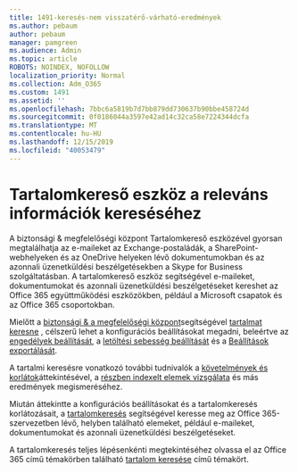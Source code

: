 ```yaml
---
title: 1491-keresés-nem visszatérő-várható-eredmények
ms.author: pebaum
author: pebaum
manager: pamgreen
ms.audience: Admin
ms.topic: article
ROBOTS: NOINDEX, NOFOLLOW
localization_priority: Normal
ms.collection: Adm_O365
ms.custom: 1491
ms.assetid: ''
ms.openlocfilehash: 7bbc6a5819b7d7bb879dd730637b90bbe458724d
ms.sourcegitcommit: 0f0186044a3597e42ad14c32ca58e7224344dcfa
ms.translationtype: MT
ms.contentlocale: hu-HU
ms.lasthandoff: 12/15/2019
ms.locfileid: "40053479"
---
```

# <a name="content-search-tool-to-find-relevant-info"></a>Tartalomkereső eszköz a releváns információk kereséséhez

A biztonsági & megfelelőségi központ Tartalomkereső eszközével gyorsan megtalálhatja az e-maileket az Exchange-postaládák, a SharePoint-webhelyeken és az OneDrive helyeken lévő dokumentumokban és az azonnali üzenetküldési beszélgetésekben a Skype for Business szolgáltatásban. A tartalomkereső eszköz segítségével e-maileket, dokumentumokat és azonnali üzenetküldési beszélgetéseket kereshet az Office 365 együttműködési eszközökben, például a Microsoft csapatok és az Office 365 csoportokban.


Mielőtt a [biztonsági & a megfelelőségi központ](https://sip.protection.office.com/homepage)segítségével [tartalmat keresne](https://sip.protection.office.com/contentsearchbeta?ContentOnly=1) , célszerű lehet a konfigurációs beállításokat megadni, beleértve az [engedélyek beállítását](https://docs.microsoft.com/office365/securitycompliance/permissions-filtering-for-content-search), a [letöltési sebesség beállítását](https://docs.microsoft.com/office365/securitycompliance/increase-download-speeds-when-exporting-ediscovery-results) és a [Beállítások exportálását](https://docs.microsoft.com/office365/securitycompliance/disable-reports-when-you-export-content-search-results).

A tartalmi keresésre vonatkozó további tudnivalók a [követelmények és korlátok](https://docs.microsoft.com/office365/securitycompliance/limits-for-content-search)áttekintésével, a [részben indexelt elemek vizsgálata](https://docs.microsoft.com/office365/securitycompliance/investigating-partially-indexed-items-in-ediscovery) és más eredmények megismeréséhez.

Miután áttekintte a konfigurációs beállításokat és a tartalomkeresés korlátozásait, a [tartalomkeresés</a> segítségével keresse meg az Office 365-szervezetben lévő, helyben található elemeket, például e-maileket, dokumentumokat és azonnali üzenetküldési beszélgetéseket](https://docs.microsoft.com/office365/securitycompliance/content-search).

A tartalomkeresés teljes lépésenkénti megtekintéséhez olvassa el az Office 365 című témakörben található [tartalom keresése](https://docs.microsoft.com/office365/securitycompliance/search-for-content) című témakört.
